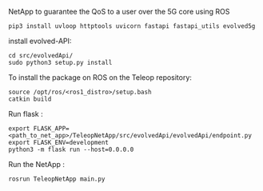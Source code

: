 NetApp to guarantee the QoS to a user over the 5G core using ROS

```
pip3 install uvloop httptools uvicorn fastapi fastapi_utils evolved5g
```
install evolved-API:

```
cd src/evolvedApi/
sudo python3 setup.py install
```

To install the package on ROS on the Teleop repository:

```
source /opt/ros/<ros1_distro>/setup.bash
catkin build
```

Run flask :
```
export FLASK_APP=<path_to_net_app>/TeleopNetApp/src/evolvedApi/evolvedApi/endpoint.py
export FLASK_ENV=development
python3 -m flask run --host=0.0.0.0
```

Run the NetApp :
```
rosrun TeleopNetApp main.py
```